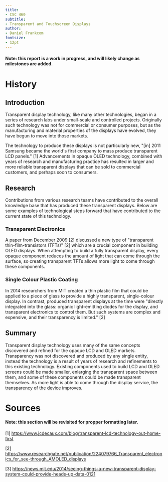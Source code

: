 ```yaml
---
title:
- CSC 460
subtitle:
- Transparent and Touchscreen Displays
author:
- Daniel Frankcom
fontsize:
- 12pt
---
```


#### Note: this report is a work in progress, and will likely change as milestones are added.

# History

## Introduction

Transparent display technology, like many other technologies, began in a series of research labs under small-scale and controlled projects. Originally such technology was not for commercial or consumer purposes, but as the manufacturing and material properties of the displays have evolved, they have begun to move into those markets.

The technology to produce these displays is not particularly new, "[in] 2011 Samsung became the world's first company to mass produce transparent LCD panels." [1] Advancements in opaque OLED technology, combined with years of research and manufacturing practice has resulted in larger and more reliable transparent displays that can be sold to commercial customers, and perhaps soon to consumers.

## Research

Contributions from various research teams have contributed to the overall knowledge base that has produced these transparent displays. Below are some examples of technological steps forward that have contributed to the current state of this technology.

### Transparent Electronics

A paper from December 2009 [2] discussed a new type of "transparent thin-film-transistors (TFTs)" [2] which are a crucial component in building OLED displays. When attempting to build a fully transparent display, every opaque component reduces the amount of light that can come through the surface, so creating transparent TFTs allows more light to come through these components.

### Single Colour Plastic Coating

In 2014 researchers from MIT created a thin plastic film that could be applied to a piece of glass to provide a highly transparent, single-colour display. In contrast, produced transparent displays at the time were "directly integrated into the glass: organic light-emitting diodes for the display, and transparent electronics to control them. But such systems are complex and expensive, and their transparency is limited." [2] 

## Summary

Transparent display technology uses many of the same concepts discovered and refined for the opaque LCD and OLED markets. Transparency was not discovered and produced by any single entity, instead the technology is a result of years of research and refinements to this existing technology. Existing components used to build LCD and OLED screens could be made smaller, enlarging the transparent space between them, and some of these components could be made transparent themselves. As more light is able to come through the display service, the transparency of the device improves.

# Sources
#### Note: this section will be revisited for propper formatting later.

[1] https://www.jcdecaux.com/blog/transparent-lcd-technology-out-home-first

[2] https://www.researchgate.net/publication/224079766_Transparent_electronics_for_see-through_AMOLED_displays

[3] https://news.mit.edu/2014/seeing-things-a-new-transparent-display-system-could-provide-heads-up-data-0121
